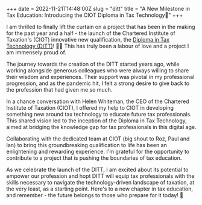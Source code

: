 +++ 
date = 2022-11-21T14:48:00Z
slug = "ditt" 
title = "A New Milestone in Tax Education: Introducing the CIOT Diploma in Tax Technology🎉"
+++

I am thrilled to finally lift the curtain on a project that has been in the making for the past year and a half - the launch of the Chartered Institute of Taxation's (CIOT) innovative new qualification, the [Diploma in Tax Technology (DITT)](https://ciotditt.tsc.events/)! 🍾🎊 This has truly been a labour of love and a project I am immensely proud of.

The journey towards the creation of the DITT started years ago, while working alongside generous colleagues who were always willing to share their wisdom and experiences. Their support was pivotal in my professional progression, and as the pandemic hit, I felt a strong desire to give back to the profession that had given me so much.

In a chance conversation with Helen Whiteman, the CEO of the Chartered Institute of Taxation (CIOT), I offered my help to CIOT in developing something new around tax technology to educate future tax professionals. This shared vision led to the inception of the Diploma in Tax Technology, aimed at bridging the knowledge gap for tax professionals in this digital age.

Collaborating with the dedicated team at CIOT (big shout to Roz, Paul and Ian) to bring this groundbreaking qualification to life has been an enlightening and rewarding experience. I'm grateful for the opportunity to contribute to a project that is pushing the boundaries of tax education.

As we celebrate the launch of the DITT, I am excited about its potential to empower our profession and hopt DITT will equip tax professionals with the skills necessary to navigate the technology-driven landscape of taxation, at the very least, as a starting point. Here's to a new chapter in tax education, and remember - the future belongs to those who prepare for it today! 🥳
